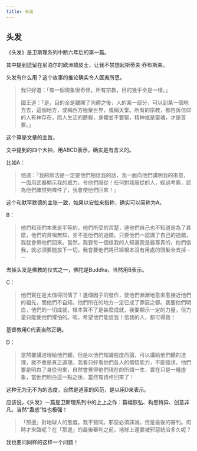 ```yaml
---
title: 头发
---
```


## 头发

《头发》是卫斯理系列中断六年后的第一篇。

其中提到逗留在尼泊尔的欧洲嬉皮士，让我不禁想起斯蒂夫·乔布斯来。

头发有什么用？这个故事的推论确实令人匪夷所思。

>我只好道：「有一個現象很奇怪，所有宗教，目的幾乎全是一樣。」
>
>國王道：「是，目的全是離開了肉體之後，人的某一部分，可以到某一個地方去，這個地方，或稱西方極樂世界，或稱天堂。所有的宗教，都告訴信仰的人有神存在，而人生活的歷程，身體並不要緊，精神或是靈魂，才是首要。」

这个算是文章的主旨。

文中提到的四个大神，用ABCD表示，确实是有含义的。

比如A：

>他道：『我的辦法是一定要他們相信我的話，我一面向他們講明我的來意，一面用武器顯示我的威力，令他們服從！任何對我服從的人，經過考察，認為他們確然夠條件了，我會使他們回來！』

这个和默罕默德的主张一致，如果以安拉来指称，确实可以简称为A。

B：
>他們和我們本來是平等的，他們所受的苦楚，連他們自己也不知道是為了甚麼，他們的貪嗔無知，並不是他們的過錯。只要他們一認識了自己的過錯，我就會帶他們回來。當然，我要每一個信我的人知道我是最尊貴的，他們信我，就必須要能放下一切。我會要他們將已經根本沒有用處的頭髮全去掉－－

去掉头发是佛教的仪式之一，佛陀是Buddha，当然用B表示。

C：
>他們實在是太值得同情了！遺傳因子的發作，使他們漸漸地愈來愈接近他們的祖先，而他們不自知。他們所在的地方一定已成了罪惡之都。我要他們明白，他們的一切成就，根本算不了是甚麼成就，我要顯示一定的力量，但力量只能使他們懼怕的。唉，希望他們能信我！信我的人，都可得救！

基督教用C代表当然正确。

D：
>當然要講道理給他們聽，但是以他們知識程度而論，可以講給他們聽的道理，就不會是真正道理。我看只好看他們各人的領悟能力，不能強求。他們要是明白了身從何來，自然會覺得他們現在的所謂一生，實在只是一種虛象，當他們明白這一點之後，當然有資格回來了！

这种无为无不为的态度，自然是道家的风范，是以用D来表示。

应该说，《头发》一篇是卫斯理系列中的上上之作：篇幅恢弘、构思特异、创意非凡。当然“蛊惑”性也极强！

>「那邊」對地球人的態度。我不贊同。邪惡必須誅滅。但是最後的審判。何時才來臨呢？在「那邊」的最後審判之前，地球上還要被邪惡統治多久呢？

我也要问同样的这样一个问题！